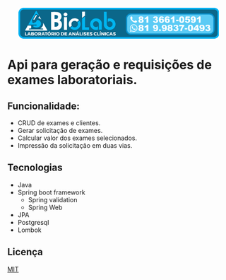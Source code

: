 <p align="center">
  <img src="biolab-frontend/src/assets/biolab_logo.png" />
</p>

# Api para geração e requisições de exames laboratoriais.

## Funcionalidade:

 - CRUD de exames e clientes.
 - Gerar solicitação de exames.
 - Calcular valor dos exames selecionados.
 - Impressão da solicitação em duas vias.
 
## Tecnologias
- Java
- Spring boot framework
  - Spring validation
  - Spring Web   
- JPA
- Postgresql
- Lombok

## Licença
[MIT](https://choosealicense.com/licenses/mit/)
